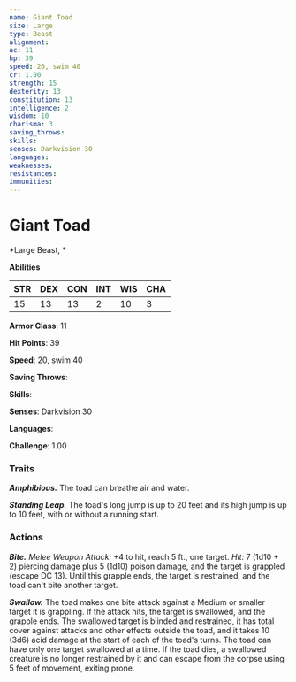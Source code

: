 ```yaml
---
name: Giant Toad
size: Large
type: Beast
alignment: 
ac: 11
hp: 39
speed: 20, swim 40
cr: 1.00
strength: 15
dexterity: 13
constitution: 13
intelligence: 2
wisdom: 10
charisma: 3
saving_throws: 
skills: 
senses: Darkvision 30
languages: 
weaknesses:
resistances:
immunities:
---
```


# Giant Toad

*Large Beast, *

**Abilities**

| STR | DEX | CON | INT | WIS | CHA |
| --- | --- | --- | --- | --- | --- |
| 15 | 13 | 13 | 2 | 10 | 3 |

**Armor Class**: 11

**Hit Points**: 39

**Speed**: 20, swim 40

**Saving Throws**: 

**Skills**: 

**Senses**: Darkvision 30

**Languages**: 

**Challenge**: 1.00


### Traits
***Amphibious.*** The toad can breathe air and water.

***Standing Leap.*** The toad's long jump is up to 20 feet and its high jump is up to 10 feet, with or without a running start.

### Actions
***Bite.*** *Melee Weapon Attack:* +4 to hit, reach 5 ft., one target. *Hit:* 7 (1d10 + 2) piercing damage plus 5 (1d10) poison damage, and the target is grappled (escape DC 13). Until this grapple ends, the target is restrained, and the toad can't bite another target. 

***Swallow.*** The toad makes one bite attack against a Medium or smaller target it is grappling. If the attack hits, the target is swallowed, and the grapple ends. The swallowed target is blinded and restrained, it has total cover against attacks and other effects outside the toad, and it takes 10 (3d6) acid damage at the start of each of the toad's turns. The toad can have only one target swallowed at a time. If the toad dies, a swallowed creature is no longer restrained by it and can escape from the corpse using 5 feet of movement, exiting prone.
